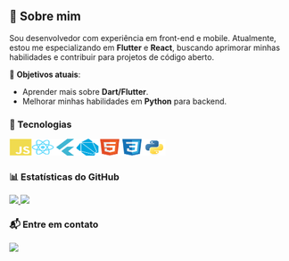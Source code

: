 ## 🚀 Sobre mim

Sou desenvolvedor com experiência em front-end e mobile. Atualmente, estou me especializando em **Flutter** e **React**, buscando aprimorar minhas habilidades e contribuir para projetos de código aberto.

🌱 **Objetivos atuais**:
- Aprender mais sobre **Dart/Flutter**.
- Melhorar minhas habilidades em **Python** para backend.

### 🔧 Tecnologias

<img align="left" alt="JavaScript" height="30" width="40" src="https://raw.githubusercontent.com/devicons/devicon/master/icons/javascript/javascript-plain.svg">
<img align="left" alt="React" height="30" width="40" src="https://raw.githubusercontent.com/devicons/devicon/master/icons/react/react-original.svg">
<img align="left" alt="Flutter" height="30" width="40" src="https://raw.githubusercontent.com/devicons/devicon/master/icons/flutter/flutter-plain.svg">
<img align="left" alt="Dart" height="30" width="40" src="https://raw.githubusercontent.com/devicons/devicon/master/icons/dart/dart-plain.svg">
<img align="left" alt="HTML5" height="30" width="40" src="https://raw.githubusercontent.com/devicons/devicon/master/icons/html5/html5-original.svg">
<img align="left" alt="CSS3" height="30" width="40" src="https://raw.githubusercontent.com/devicons/devicon/master/icons/css3/css3-original.svg">
<img align="left" alt="Python" height="30" width="40" src="https://raw.githubusercontent.com/devicons/devicon/master/icons/python/python-original.svg">

<br><br>

### 📊 Estatísticas do GitHub

<div>
  <a href="https://github.com/Gpeder">
    <img height="180em" src="https://github-readme-stats.vercel.app/api?username=Gpeder&show_icons=true&theme=dracula&include_all_commits=true&count_private=true"/>
    <img height="180em" src="https://github-readme-stats.vercel.app/api/top-langs/?username=Gpeder&layout=compact&langs_count=16&theme=dracula"/>
  </a>
</div>

### 📬 Entre em contato

<a href="https://www.linkedin.com/in/gustavopeder/" target="_blank"><img src="https://img.shields.io/badge/-LinkedIn-%230077B5?style=for-the-badge&logo=linkedin&logoColor=white" target="_blank"></a>
